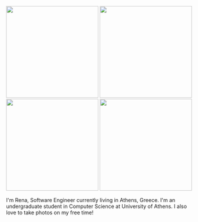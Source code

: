 
<div float="left">
  <img src="https://user-images.githubusercontent.com/57152951/119277530-fe886f00-bc28-11eb-8b9c-5b9ff8fd75ea.png" width="250" />
  <img src="https://user-images.githubusercontent.com/57152951/119277536-05af7d00-bc29-11eb-8adc-35d30722bec3.png" width="250" /> 
  <img src="https://user-images.githubusercontent.com/57152951/119277561-1f50c480-bc29-11eb-9444-8018d7da571c.png" width="250" />
  <img src="https://user-images.githubusercontent.com/57152951/119277567-2546a580-bc29-11eb-9953-cbe1462c189c.png" width="250" />
</div>

I'm Rena, Software Engineer currently living in Athens, Greece. I'm an undergraduate student in Computer Science at University of Athens. 
I also love to take photos on my free time!
